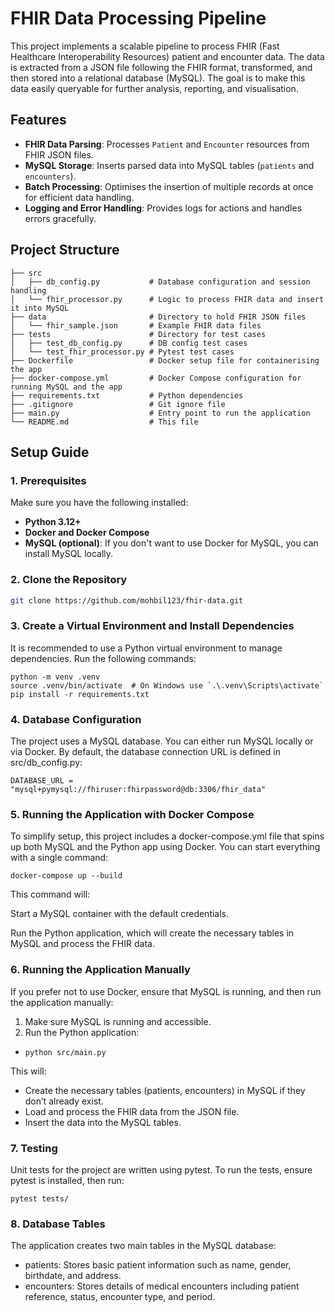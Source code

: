 # FHIR Data Processing Pipeline

This project implements a scalable pipeline to process FHIR (Fast Healthcare Interoperability Resources) patient and encounter data. The data is extracted from a JSON file following the FHIR format, transformed, and then stored into a relational database (MySQL). The goal is to make this data easily queryable for further analysis, reporting, and visualisation.

## Features

- **FHIR Data Parsing**: Processes `Patient` and `Encounter` resources from FHIR JSON files.
- **MySQL Storage**: Inserts parsed data into MySQL tables (`patients` and `encounters`).
- **Batch Processing**: Optimises the insertion of multiple records at once for efficient data handling.
- **Logging and Error Handling**: Provides logs for actions and handles errors gracefully.

## Project Structure
```
├── src                    
│   ├── db_config.py           # Database configuration and session handling
│   └── fhir_processor.py      # Logic to process FHIR data and insert it into MySQL
├── data                       # Directory to hold FHIR JSON files
│   └── fhir_sample.json       # Example FHIR data files
├── tests                      # Directory for test cases
|   ├── test_db_config.py      # DB config test cases
│   └── test_fhir_processor.py # Pytest test cases
├── Dockerfile                 # Docker setup file for containerising the app
├── docker-compose.yml         # Docker Compose configuration for running MySQL and the app
├── requirements.txt           # Python dependencies
├── .gitignore                 # Git ignore file
├── main.py                    # Entry point to run the application
└── README.md                  # This file

```

## Setup Guide

### 1. Prerequisites

Make sure you have the following installed:

- **Python 3.12+**
- **Docker and Docker Compose**
- **MySQL (optional)**: If you don't want to use Docker for MySQL, you can install MySQL locally.

### 2. Clone the Repository

```bash
git clone https://github.com/mohbil123/fhir-data.git
```
### 3. Create a Virtual Environment and Install Dependencies

It is recommended to use a Python virtual environment to manage dependencies. Run the following commands:

```
python -m venv .venv
source .venv/bin/activate  # On Windows use `.\.venv\Scripts\activate`
pip install -r requirements.txt
```

### 4. Database Configuration

The project uses a MySQL database. You can either run MySQL locally or via Docker. By default, the database connection URL is defined in src/db_config.py:

`DATABASE_URL = "mysql+pymysql://fhiruser:fhirpassword@db:3306/fhir_data"
`

### 5. Running the Application with Docker Compose

To simplify setup, this project includes a docker-compose.yml file that spins up both MySQL and the Python app using Docker. You can start everything with a single command:

`docker-compose up --build`

This command will:

Start a MySQL container with the default credentials.

Run the Python application, which will create the necessary tables in MySQL and process the FHIR data.

### 6. Running the Application Manually

If you prefer not to use Docker, ensure that MySQL is running, and then run the application manually:

1. Make sure MySQL is running and accessible.
1. Run the Python application:

- `python src/main.py`

This will:

- Create the necessary tables (patients, encounters) in MySQL if they don’t already exist.
- Load and process the FHIR data from the JSON file.
- Insert the data into the MySQL tables.

### 7. Testing

Unit tests for the project are written using pytest. To run the tests, ensure pytest is installed, then run:

`pytest tests/`

### 8. Database Tables

The application creates two main tables in the MySQL database:

- patients: Stores basic patient information such as name, gender, birthdate, and address.
- encounters: Stores details of medical encounters including patient reference, status, encounter type, and period.

